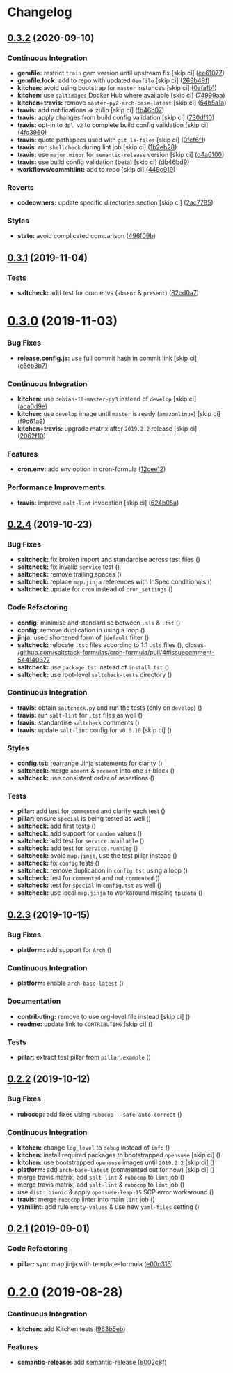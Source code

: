 # Changelog

## [0.3.2](https://github.com/saltstack-formulas/cron-formula/compare/v0.3.1...v0.3.2) (2020-09-10)


### Continuous Integration

* **gemfile:** restrict `train` gem version until upstream fix [skip ci] ([ce61077](https://github.com/saltstack-formulas/cron-formula/commit/ce610777803fa67ce4e8aa4e01823741ec5844af))
* **gemfile.lock:** add to repo with updated `Gemfile` [skip ci] ([269b49f](https://github.com/saltstack-formulas/cron-formula/commit/269b49f38a304cf7ca63ae889f178a939353accd))
* **kitchen:** avoid using bootstrap for `master` instances [skip ci] ([0afa1b1](https://github.com/saltstack-formulas/cron-formula/commit/0afa1b10d2a4325880cfeda7f716d2eaf82edb4b))
* **kitchen:** use `saltimages` Docker Hub where available [skip ci] ([74999aa](https://github.com/saltstack-formulas/cron-formula/commit/74999aa17df28a7128058697f6b5f4a59ab468c6))
* **kitchen+travis:** remove `master-py2-arch-base-latest` [skip ci] ([54b5a1a](https://github.com/saltstack-formulas/cron-formula/commit/54b5a1abaad6b8a650ad48d1cee807c486e53c0b))
* **travis:** add notifications => zulip [skip ci] ([fb46b07](https://github.com/saltstack-formulas/cron-formula/commit/fb46b0799e4084a8b22f77d0c5c6b2179e20be01))
* **travis:** apply changes from build config validation [skip ci] ([730df10](https://github.com/saltstack-formulas/cron-formula/commit/730df1087fe44b7bc40bd9e2530188cb9c6ffcca))
* **travis:** opt-in to `dpl v2` to complete build config validation [skip ci] ([4fc3960](https://github.com/saltstack-formulas/cron-formula/commit/4fc3960112929de84d546e3547ce81f9685c5687))
* **travis:** quote pathspecs used with `git ls-files` [skip ci] ([0fef6f1](https://github.com/saltstack-formulas/cron-formula/commit/0fef6f12230e018b8c0402c80a2f2c98a1280ef9))
* **travis:** run `shellcheck` during lint job [skip ci] ([1b2eb28](https://github.com/saltstack-formulas/cron-formula/commit/1b2eb285a5bb62c86d6e7e64ddd76ce85a709d2b))
* **travis:** use `major.minor` for `semantic-release` version [skip ci] ([d4a6100](https://github.com/saltstack-formulas/cron-formula/commit/d4a610094969d583621cdec3195652508fe0aace))
* **travis:** use build config validation (beta) [skip ci] ([db46bd9](https://github.com/saltstack-formulas/cron-formula/commit/db46bd9c9008fddc3681602cf559513df3ee1976))
* **workflows/commitlint:** add to repo [skip ci] ([449c919](https://github.com/saltstack-formulas/cron-formula/commit/449c919f14dc295883de17db7b5b42dea1c56a2b))


### Reverts

* **codeowners:** update specific directories section [skip ci] ([2ac7785](https://github.com/saltstack-formulas/cron-formula/commit/2ac7785f6446abf26d8e9897e7a5898f5bb42d1b))


### Styles

* **state:** avoid complicated comparison ([496f09b](https://github.com/saltstack-formulas/cron-formula/commit/496f09b2e1c2ba88d8df95ec0c0011fce0d4a7a7))

## [0.3.1](https://github.com/saltstack-formulas/cron-formula/compare/v0.3.0...v0.3.1) (2019-11-04)


### Tests

* **saltcheck:** add test for cron envs (`absent` & `present`) ([82cd0a7](https://github.com/saltstack-formulas/cron-formula/commit/82cd0a7f3a2f5d61397b6cfc9a45470477dc51cf))

# [0.3.0](https://github.com/saltstack-formulas/cron-formula/compare/v0.2.4...v0.3.0) (2019-11-03)


### Bug Fixes

* **release.config.js:** use full commit hash in commit link [skip ci] ([c5eb3b7](https://github.com/saltstack-formulas/cron-formula/commit/c5eb3b78bcfa635ca7a2df01c03e5b60b4ed2758))


### Continuous Integration

* **kitchen:** use `debian-10-master-py3` instead of `develop` [skip ci] ([aca0d9e](https://github.com/saltstack-formulas/cron-formula/commit/aca0d9e437c951f798fe097415746218d84dea58))
* **kitchen:** use `develop` image until `master` is ready (`amazonlinux`) [skip ci] ([f9c61a9](https://github.com/saltstack-formulas/cron-formula/commit/f9c61a98593a90d5d4f5b0119a2f486fe70ea133))
* **kitchen+travis:** upgrade matrix after `2019.2.2` release [skip ci] ([2062f10](https://github.com/saltstack-formulas/cron-formula/commit/2062f10f947155b051ce93e7636cbd9bdb604a6c))


### Features

* **cron.env:** add env option in cron-formula ([12cee12](https://github.com/saltstack-formulas/cron-formula/commit/12cee122279fc0abe113d35d59b626e2f94913ae))


### Performance Improvements

* **travis:** improve `salt-lint` invocation [skip ci] ([624b05a](https://github.com/saltstack-formulas/cron-formula/commit/624b05a180a0013c0973e271e382cc46cf12b9c5))

## [0.2.4](https://github.com/saltstack-formulas/cron-formula/compare/v0.2.3...v0.2.4) (2019-10-23)


### Bug Fixes

* **saltcheck:** fix broken import and standardise across test files ([](https://github.com/saltstack-formulas/cron-formula/commit/7911b71))
* **saltcheck:** fix invalid `service` test ([](https://github.com/saltstack-formulas/cron-formula/commit/677c956))
* **saltcheck:** remove trailing spaces ([](https://github.com/saltstack-formulas/cron-formula/commit/aada0ae))
* **saltcheck:** replace `map.jinja` references with InSpec conditionals ([](https://github.com/saltstack-formulas/cron-formula/commit/7e9e619))
* **saltcheck:** update for `cron` instead of `cron_settings` ([](https://github.com/saltstack-formulas/cron-formula/commit/26cfa4f))


### Code Refactoring

* **config:** minimise and standardise between `.sls` & `.tst` ([](https://github.com/saltstack-formulas/cron-formula/commit/18585bd))
* **config:** remove duplication in using a loop ([](https://github.com/saltstack-formulas/cron-formula/commit/652ebff))
* **jinja:** used shortened form of `|default` filter ([](https://github.com/saltstack-formulas/cron-formula/commit/a0f891e))
* **saltcheck:** relocate `.tst` files according to 1:1 `.sls` files ([](https://github.com/saltstack-formulas/cron-formula/commit/ee65236)), closes [/github.com/saltstack-formulas/cron-formula/pull/4#issuecomment-544140377](https://github.com//github.com/saltstack-formulas/cron-formula/pull/4/issues/issuecomment-544140377)
* **saltcheck:** use `package.tst` instead of `install.tst` ([](https://github.com/saltstack-formulas/cron-formula/commit/d2c9544))
* **saltcheck:** use root-level `saltcheck-tests` directory ([](https://github.com/saltstack-formulas/cron-formula/commit/6e54c3f))


### Continuous Integration

* **travis:** obtain `saltcheck.py` and run the tests (only on `develop`) ([](https://github.com/saltstack-formulas/cron-formula/commit/8ae46e5))
* **travis:** run `salt-lint` for `.tst` files as well ([](https://github.com/saltstack-formulas/cron-formula/commit/baab964))
* **travis:** standardise `saltcheck` comments ([](https://github.com/saltstack-formulas/cron-formula/commit/e23276b))
* **travis:** update `salt-lint` config for `v0.0.10` [skip ci] ([](https://github.com/saltstack-formulas/cron-formula/commit/b701d79))


### Styles

* **config.tst:** rearrange Jinja statements for clarity ([](https://github.com/saltstack-formulas/cron-formula/commit/8abec54))
* **saltcheck:** merge `absent` & `present` into one `if` block ([](https://github.com/saltstack-formulas/cron-formula/commit/33f344c))
* **saltcheck:** use consistent order of assertions ([](https://github.com/saltstack-formulas/cron-formula/commit/88229f0))


### Tests

* **pillar:** add test for `commented` and clarify each test ([](https://github.com/saltstack-formulas/cron-formula/commit/3d0dcb2))
* **pillar:** ensure `special` is being tested as well ([](https://github.com/saltstack-formulas/cron-formula/commit/951a959))
* **saltcheck:** add first tests ([](https://github.com/saltstack-formulas/cron-formula/commit/9847aff))
* **saltcheck:** add support for `random` values ([](https://github.com/saltstack-formulas/cron-formula/commit/007970f))
* **saltcheck:** add test for `service.available` ([](https://github.com/saltstack-formulas/cron-formula/commit/226eb88))
* **saltcheck:** add test for `service.running` ([](https://github.com/saltstack-formulas/cron-formula/commit/5cdc50f))
* **saltcheck:** avoid `map.jinja`, use the test pillar instead ([](https://github.com/saltstack-formulas/cron-formula/commit/cce5e67))
* **saltcheck:** fix `config` tests ([](https://github.com/saltstack-formulas/cron-formula/commit/9225b18))
* **saltcheck:** remove duplication in `config.tst` using a loop ([](https://github.com/saltstack-formulas/cron-formula/commit/72281c7))
* **saltcheck:** test for `commented` and not `commented` ([](https://github.com/saltstack-formulas/cron-formula/commit/5070611))
* **saltcheck:** test for `special` in `config.tst` as well ([](https://github.com/saltstack-formulas/cron-formula/commit/6f2b323))
* **saltcheck:** use local `map.jinja` to workaround missing `tpldata` ([](https://github.com/saltstack-formulas/cron-formula/commit/8845b3c))

## [0.2.3](https://github.com/saltstack-formulas/cron-formula/compare/v0.2.2...v0.2.3) (2019-10-15)


### Bug Fixes

* **platform:** add support for `Arch` ([](https://github.com/saltstack-formulas/cron-formula/commit/a9968e3))


### Continuous Integration

* **platform:** enable `arch-base-latest` ([](https://github.com/saltstack-formulas/cron-formula/commit/525ecee))


### Documentation

* **contributing:** remove to use org-level file instead [skip ci] ([](https://github.com/saltstack-formulas/cron-formula/commit/c12034a))
* **readme:** update link to `CONTRIBUTING` [skip ci] ([](https://github.com/saltstack-formulas/cron-formula/commit/eccccb6))


### Tests

* **pillar:** extract test pillar from `pillar.example` ([](https://github.com/saltstack-formulas/cron-formula/commit/482e2d1))

## [0.2.2](https://github.com/saltstack-formulas/cron-formula/compare/v0.2.1...v0.2.2) (2019-10-12)


### Bug Fixes

* **rubocop:** add fixes using `rubocop --safe-auto-correct` ([](https://github.com/saltstack-formulas/cron-formula/commit/23fa917))


### Continuous Integration

* **kitchen:** change `log_level` to `debug` instead of `info` ([](https://github.com/saltstack-formulas/cron-formula/commit/dfa8565))
* **kitchen:** install required packages to bootstrapped `opensuse` [skip ci] ([](https://github.com/saltstack-formulas/cron-formula/commit/daf41cb))
* **kitchen:** use bootstrapped `opensuse` images until `2019.2.2` [skip ci] ([](https://github.com/saltstack-formulas/cron-formula/commit/91a050e))
* **platform:** add `arch-base-latest` (commented out for now) [skip ci] ([](https://github.com/saltstack-formulas/cron-formula/commit/dbeafde))
* merge travis matrix, add `salt-lint` & `rubocop` to `lint` job ([](https://github.com/saltstack-formulas/cron-formula/commit/fe3b733))
* merge travis matrix, add `salt-lint` & `rubocop` to `lint` job ([](https://github.com/saltstack-formulas/cron-formula/commit/ef8ac40))
* use `dist: bionic` & apply `opensuse-leap-15` SCP error workaround ([](https://github.com/saltstack-formulas/cron-formula/commit/e1d7d1b))
* **travis:** merge `rubocop` linter into main `lint` job ([](https://github.com/saltstack-formulas/cron-formula/commit/67c704c))
* **yamllint:** add rule `empty-values` & use new `yaml-files` setting ([](https://github.com/saltstack-formulas/cron-formula/commit/67475b0))

## [0.2.1](https://github.com/saltstack-formulas/cron-formula/compare/v0.2.0...v0.2.1) (2019-09-01)


### Code Refactoring

* **pillar:** sync map.jinja with template-formula ([e00c316](https://github.com/saltstack-formulas/cron-formula/commit/e00c316))

# [0.2.0](https://github.com/saltstack-formulas/cron-formula/compare/v0.1.0...v0.2.0) (2019-08-28)


### Continuous Integration

* **kitchen:** add Kitchen tests ([963b5eb](https://github.com/saltstack-formulas/cron-formula/commit/963b5eb))


### Features

* **semantic-release:** add semantic-release ([6002c8f](https://github.com/saltstack-formulas/cron-formula/commit/6002c8f))

